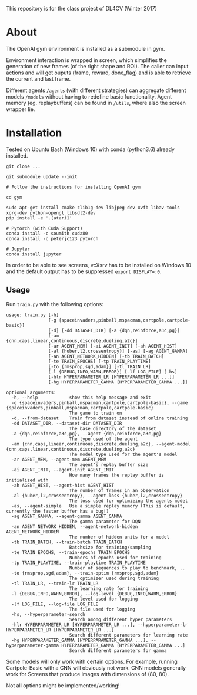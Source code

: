 This repository is for the class project of DL4CV (Winter 2017)

# About

The OpenAI gym environment is installed as a submodule in gym. 

Environment interaction is wrapped in screen, which simplifies the generation of new frames (of the right shape and ROI). The caller can input actions and will get ouputs (frame, reward, done_flag) and is able to retrieve the current and last frame.

Different agents `/agents` (with different strategies) can aggregate different models `/models` without having to redefine basic functionality. Agent memory (eg. replaybuffers) can be found in `/utils`, where also the screen wrapper lie.

# Installation

Tested on Ubuntu Bash (Windows 10) with conda (python3.6) already installed.

```
git clone ...

git submodule update --init

# Follow the instructions for installing OpenAI gym

cd gym

sudo apt-get install cmake zlib1g-dev libjpeg-dev xvfb libav-tools xorg-dev python-opengl libsdl2-dev
pip install -e '.[atari]'

# Pytorch (with Cuda Support)
conda install -c soumith cuda80
conda install -c peterjc123 pytorch

# Jupyter
conda install jupyter

```

In order to be able to see screens, vcXsrv has to be installed on Windows 10 and the default output has to be suppressed `export DISPLAY=:0`.

## Usage

Run `train.py` with the following options:

```
usage: train.py [-h]
                [-g {spaceinvaders,pinball,mspacman,cartpole,cartpole-basic}]
                [-d] [-dd DATASET_DIR] [-a {dqn,reinforce,a3c,pg}]
                [-am {cnn,caps,linear,continuous,discrete,dueling,a2c}]
                [-ar AGENT_MEM] [-ai AGENT_INIT] [-ah AGENT_HIST]
                [-al {huber,l2,crossentropy}] [-as] [-ag AGENT_GAMMA]
                [-an AGENT_NETWORK_HIDDEN] [-tb TRAIN_BATCH]
                [-te TRAIN_EPOCHS] [-tp TRAIN_PLAYTIME]
                [-to {rmsprop,sgd,adam}] [-tl TRAIN_LR]
                [-l {DEBUG,INFO,WARN,ERROR}] [-lf LOG_FILE] [-hs]
                [-hlr HYPERPARAMETER_LR [HYPERPARAMETER_LR ...]]
                [-hg HYPERPARAMETER_GAMMA [HYPERPARAMETER_GAMMA ...]]

optional arguments:
  -h, --help            show this help message and exit
  -g {spaceinvaders,pinball,mspacman,cartpole,cartpole-basic}, --game {spaceinvaders,pinball,mspacman,cartpole,cartpole-basic}
                        The game to train on
  -d, --from-dataset    Train from dataset instead of online training
  -dd DATASET_DIR, --dataset-dir DATASET_DIR
                        The base directory of the dataset
  -a {dqn,reinforce,a3c,pg}, --agent {dqn,reinforce,a3c,pg}
                        The type used of the agent
  -am {cnn,caps,linear,continuous,discrete,dueling,a2c}, --agent-model {cnn,caps,linear,continuous,discrete,dueling,a2c}
                        The model type used for the agent's model
  -ar AGENT_MEM, --agent-mem AGENT_MEM
                        The agent's replay buffer size
  -ai AGENT_INIT, --agent-init AGENT_INIT
                        How many frames the replay buffer is initialized with
  -ah AGENT_HIST, --agent-hist AGENT_HIST
                        The number of frames in an observation
  -al {huber,l2,crossentropy}, --agent-loss {huber,l2,crossentropy}
                        The loss used for optimizing the agents model
  -as, --agent-simple   Use a simple replay memory (This is default, currently the faster buffer has a bug!)
  -ag AGENT_GAMMA, --agent-gamma AGENT_GAMMA
                        The gamma parameter for DQN
  -an AGENT_NETWORK_HIDDEN, --agent-network-hidden AGENT_NETWORK_HIDDEN
                        The number of hidden units for a model
  -tb TRAIN_BATCH, --train-batch TRAIN_BATCH
                        Batchsize for training/sampling
  -te TRAIN_EPOCHS, --train-epochs TRAIN_EPOCHS
                        Numbers of epochs used for training
  -tp TRAIN_PLAYTIME, --train-playtime TRAIN_PLAYTIME
                        Number of sequences to play to benchmark, ..
  -to {rmsprop,sgd,adam}, --train-optim {rmsprop,sgd,adam}
                        The optimizer used during training
  -tl TRAIN_LR, --train-lr TRAIN_LR
                        The learning rate for training
  -l {DEBUG,INFO,WARN,ERROR}, --log-level {DEBUG,INFO,WARN,ERROR}
                        The level used for logging
  -lf LOG_FILE, --log-file LOG_FILE
                        The file used for logging
  -hs, --hyperparameter-search
                        Search among different hyper parameters
  -hlr HYPERPARAMETER_LR [HYPERPARAMETER_LR ...], --hyperparameter-lr HYPERPARAMETER_LR [HYPERPARAMETER_LR ...]
                        Search different parameters for learning rate
  -hg HYPERPARAMETER_GAMMA [HYPERPARAMETER_GAMMA ...], --hyperparameter-gamma HYPERPARAMETER_GAMMA [HYPERPARAMETER_GAMMA ...]
                        Search different parameters for gamma
```

Some models will only work with certain options. For example, running Cartpole-Basic with a CNN will obviously not work. CNN models generally work for Screens that produce images with dimensions of (80, 80).

Not all options might be implemented/working!